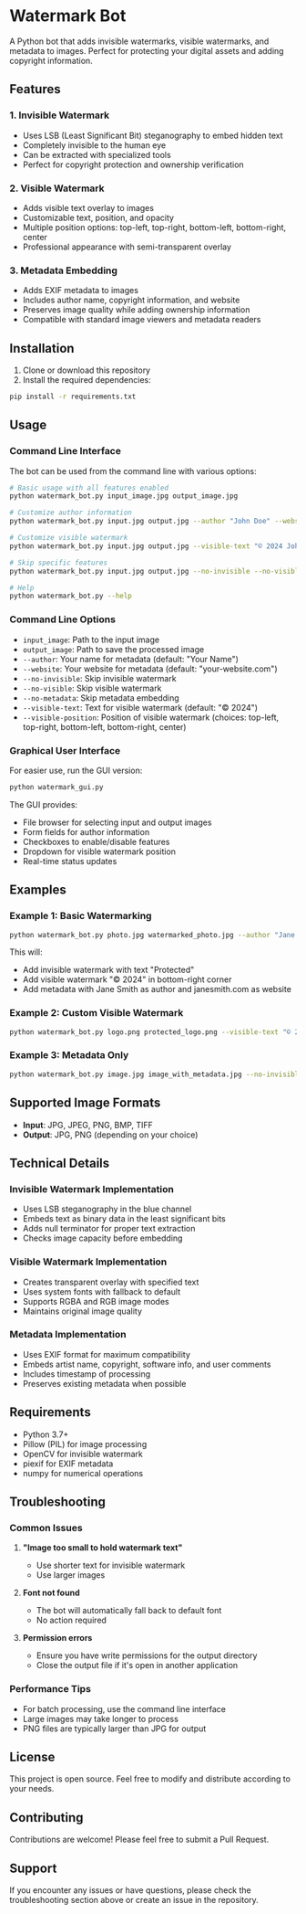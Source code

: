 # Watermark Bot

A Python bot that adds invisible watermarks, visible watermarks, and metadata to images. Perfect for protecting your digital assets and adding copyright information.

## Features

### 1. Invisible Watermark
- Uses LSB (Least Significant Bit) steganography to embed hidden text
- Completely invisible to the human eye
- Can be extracted with specialized tools
- Perfect for copyright protection and ownership verification

### 2. Visible Watermark
- Adds visible text overlay to images
- Customizable text, position, and opacity
- Multiple position options: top-left, top-right, bottom-left, bottom-right, center
- Professional appearance with semi-transparent overlay

### 3. Metadata Embedding
- Adds EXIF metadata to images
- Includes author name, copyright information, and website
- Preserves image quality while adding ownership information
- Compatible with standard image viewers and metadata readers

## Installation

1. Clone or download this repository
2. Install the required dependencies:

```bash
pip install -r requirements.txt
```

## Usage

### Command Line Interface

The bot can be used from the command line with various options:

```bash
# Basic usage with all features enabled
python watermark_bot.py input_image.jpg output_image.jpg

# Customize author information
python watermark_bot.py input.jpg output.jpg --author "John Doe" --website "johndoe.com"

# Customize visible watermark
python watermark_bot.py input.jpg output.jpg --visible-text "© 2024 John Doe" --visible-position center

# Skip specific features
python watermark_bot.py input.jpg output.jpg --no-invisible --no-visible --no-metadata

# Help
python watermark_bot.py --help
```

### Command Line Options

- `input_image`: Path to the input image
- `output_image`: Path to save the processed image
- `--author`: Your name for metadata (default: "Your Name")
- `--website`: Your website for metadata (default: "your-website.com")
- `--no-invisible`: Skip invisible watermark
- `--no-visible`: Skip visible watermark
- `--no-metadata`: Skip metadata embedding
- `--visible-text`: Text for visible watermark (default: "© 2024")
- `--visible-position`: Position of visible watermark (choices: top-left, top-right, bottom-left, bottom-right, center)

### Graphical User Interface

For easier use, run the GUI version:

```bash
python watermark_gui.py
```

The GUI provides:
- File browser for selecting input and output images
- Form fields for author information
- Checkboxes to enable/disable features
- Dropdown for visible watermark position
- Real-time status updates

## Examples

### Example 1: Basic Watermarking
```bash
python watermark_bot.py photo.jpg watermarked_photo.jpg --author "Jane Smith" --website "janesmith.com"
```

This will:
- Add invisible watermark with text "Protected"
- Add visible watermark "© 2024" in bottom-right corner
- Add metadata with Jane Smith as author and janesmith.com as website

### Example 2: Custom Visible Watermark
```bash
python watermark_bot.py logo.png protected_logo.png --visible-text "© 2024 My Company" --visible-position center
```

### Example 3: Metadata Only
```bash
python watermark_bot.py image.jpg image_with_metadata.jpg --no-invisible --no-visible
```

## Supported Image Formats

- **Input**: JPG, JPEG, PNG, BMP, TIFF
- **Output**: JPG, PNG (depending on your choice)

## Technical Details

### Invisible Watermark Implementation
- Uses LSB steganography in the blue channel
- Embeds text as binary data in the least significant bits
- Adds null terminator for proper text extraction
- Checks image capacity before embedding

### Visible Watermark Implementation
- Creates transparent overlay with specified text
- Uses system fonts with fallback to default
- Supports RGBA and RGB image modes
- Maintains original image quality

### Metadata Implementation
- Uses EXIF format for maximum compatibility
- Embeds artist name, copyright, software info, and user comments
- Includes timestamp of processing
- Preserves existing metadata when possible

## Requirements

- Python 3.7+
- Pillow (PIL) for image processing
- OpenCV for invisible watermark
- piexif for EXIF metadata
- numpy for numerical operations

## Troubleshooting

### Common Issues

1. **"Image too small to hold watermark text"**
   - Use shorter text for invisible watermark
   - Use larger images

2. **Font not found**
   - The bot will automatically fall back to default font
   - No action required

3. **Permission errors**
   - Ensure you have write permissions for the output directory
   - Close the output file if it's open in another application

### Performance Tips

- For batch processing, use the command line interface
- Large images may take longer to process
- PNG files are typically larger than JPG for output

## License

This project is open source. Feel free to modify and distribute according to your needs.

## Contributing

Contributions are welcome! Please feel free to submit a Pull Request.

## Support

If you encounter any issues or have questions, please check the troubleshooting section above or create an issue in the repository. 